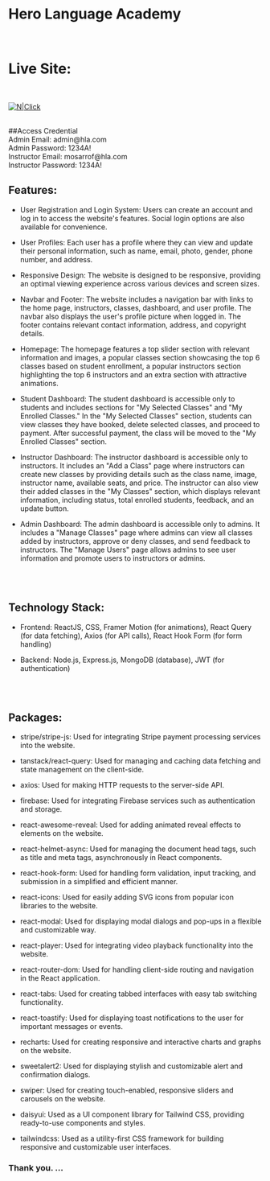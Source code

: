 # Hero Language Academy

</br>

# Live Site:

</br>

[![N|Click](https://i.ibb.co/2jsT8yP/Group-2-2.png)](https://hero-language-academy.web.app/)

</br>
##Access Credential
</br>
Admin Email: admin@hla.com </br>
Admin Password: 1234A!
</br>
Instructor Email: mosarrof@hla.com </br>
Instructor Password: 1234A!
</br>

## Features:

- User Registration and Login System: Users can create an account and log in to access the website's features. Social login options are also available for convenience.

- User Profiles: Each user has a profile where they can view and update their personal information, such as name, email, photo, gender, phone number, and address.

- Responsive Design: The website is designed to be responsive, providing an optimal viewing experience across various devices and screen sizes.

- Navbar and Footer: The website includes a navigation bar with links to the home page, instructors, classes, dashboard, and user profile. The navbar also displays the user's profile picture when logged in. The footer contains relevant contact information, address, and copyright details.

- Homepage: The homepage features a top slider section with relevant information and images, a popular classes section showcasing the top 6 classes based on student enrollment, a popular instructors section highlighting the top 6 instructors and an extra section with attractive animations.

- Student Dashboard: The student dashboard is accessible only to students and includes sections for "My Selected Classes" and "My Enrolled Classes." In the "My Selected Classes" section, students can view classes they have booked, delete selected classes, and proceed to payment. After successful payment, the class will be moved to the "My Enrolled Classes" section.

- Instructor Dashboard: The instructor dashboard is accessible only to instructors. It includes an "Add a Class" page where instructors can create new classes by providing details such as the class name, image, instructor name, available seats, and price. The instructor can also view their added classes in the "My Classes" section, which displays relevant information, including status, total enrolled students, feedback, and an update button.

- Admin Dashboard: The admin dashboard is accessible only to admins. It includes a "Manage Classes" page where admins can view all classes added by instructors, approve or deny classes, and send feedback to instructors. The "Manage Users" page allows admins to see user information and promote users to instructors or admins.

</br>
</br>

## Technology Stack:

- Frontend: ReactJS, CSS, Framer Motion (for animations), React Query (for data fetching), Axios (for API calls), React Hook Form (for form handling)

- Backend: Node.js, Express.js, MongoDB (database), JWT (for authentication)

</br>
</br>

## Packages:

- stripe/stripe-js: Used for integrating Stripe payment processing services into the website.

- tanstack/react-query: Used for managing and caching data fetching and state management on the client-side.

- axios: Used for making HTTP requests to the server-side API.

- firebase: Used for integrating Firebase services such as authentication and storage.

- react-awesome-reveal: Used for adding animated reveal effects to elements on the website.

- react-helmet-async: Used for managing the document head tags, such as title and meta tags, asynchronously in React components.

- react-hook-form: Used for handling form validation, input tracking, and submission in a simplified and efficient manner.

- react-icons: Used for easily adding SVG icons from popular icon libraries to the website.

- react-modal: Used for displaying modal dialogs and pop-ups in a flexible and customizable way.

- react-player: Used for integrating video playback functionality into the website.

- react-router-dom: Used for handling client-side routing and navigation in the React application.

- react-tabs: Used for creating tabbed interfaces with easy tab switching functionality.

- react-toastify: Used for displaying toast notifications to the user for important messages or events.

- recharts: Used for creating responsive and interactive charts and graphs on the website.

- sweetalert2: Used for displaying stylish and customizable alert and confirmation dialogs.

- swiper: Used for creating touch-enabled, responsive sliders and carousels on the website.

- daisyui: Used as a UI component library for Tailwind CSS, providing ready-to-use components and styles.

- tailwindcss: Used as a utility-first CSS framework for building responsive and customizable user interfaces.

### Thank you. ...
